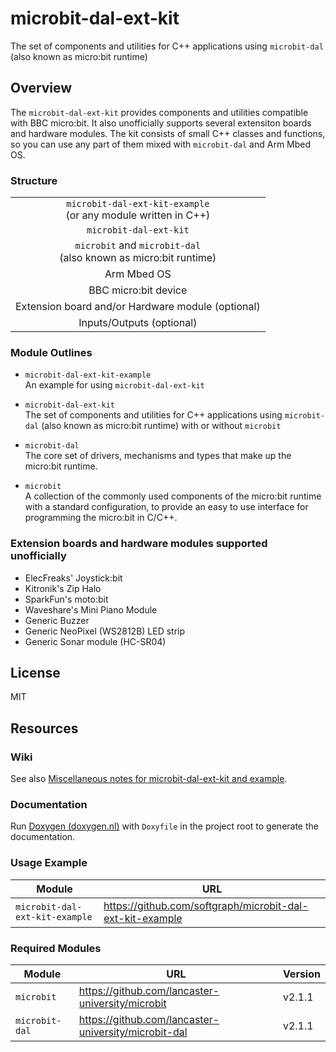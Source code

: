 # microbit-dal-ext-kit

The set of components and utilities for C++ applications using `microbit-dal` (also known as micro:bit runtime)

## Overview

The `microbit-dal-ext-kit` provides components and utilities compatible with BBC micro:bit. It also unofficially supports several extensiton boards and hardware modules. The kit consists of small C++ classes and functions, so you can use any part of them mixed with `microbit-dal` and Arm Mbed OS.

### Structure

<table>
<tr><td align="center"><code>microbit-dal-ext-kit-example</code> <br> (or any module written in C++)</td></tr>
<tr><td align="center"><code>microbit-dal-ext-kit</code></td></tr>
<tr><td align="center"><code>microbit</code> and <code>microbit-dal</code> <br> (also known as micro:bit runtime)</td></tr>
<tr><td align="center">Arm Mbed OS</td></tr>
<tr><td align="center">BBC micro:bit device</td></tr>
<tr><td align="center">Extension board and/or Hardware module (optional)</td></tr>
<tr><td align="center">Inputs/Outputs (optional)</td></tr>
</table>

### Module Outlines

+ `microbit-dal-ext-kit-example` <br>
	An example for using `microbit-dal-ext-kit`

+ `microbit-dal-ext-kit` <br>
	The set of components and utilities for C++ applications using `microbit-dal` (also known as micro:bit runtime) with or without `microbit`

+ `microbit-dal` <br>
	The core set of drivers, mechanisms and types that make up the micro:bit runtime.

+ `microbit` <br>
	A collection of the commonly used components of the micro:bit runtime with a standard configuration, to provide an easy to use interface for programming the micro:bit in C/C++.

### Extension boards and hardware modules supported unofficially

+ ElecFreaks' Joystick:bit
+ Kitronik's Zip Halo
+ SparkFun's moto:bit
+ Waveshare's Mini Piano Module
+ Generic Buzzer
+ Generic NeoPixel (WS2812B) LED strip
+ Generic Sonar module (HC-SR04)

## License

MIT

## Resources

### Wiki

See also [Miscellaneous notes for microbit-dal-ext-kit and example](https://github.com/softgraph/microbit-dal-ext-kit-example/wiki).

### Documentation

Run [Doxygen (doxygen.nl)](http://www.doxygen.nl) with `Doxyfile` in the project root to generate the documentation.

### Usage Example

Module         | URL
-------------- | ---
`microbit-dal-ext-kit-example` | https://github.com/softgraph/microbit-dal-ext-kit-example

### Required Modules

Module         | URL | Version
-------------- | --- | -------
`microbit`     | https://github.com/lancaster-university/microbit     | v2.1.1
`microbit-dal` | https://github.com/lancaster-university/microbit-dal | v2.1.1
